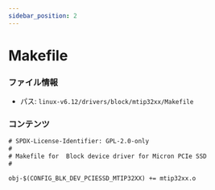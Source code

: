 ```yaml
---
sidebar_position: 2
---
```

# Makefile

### ファイル情報

- パス: `linux-v6.12/drivers/block/mtip32xx/Makefile`

### コンテンツ

```txt
# SPDX-License-Identifier: GPL-2.0-only
#
# Makefile for  Block device driver for Micron PCIe SSD
#

obj-$(CONFIG_BLK_DEV_PCIESSD_MTIP32XX) += mtip32xx.o

```
